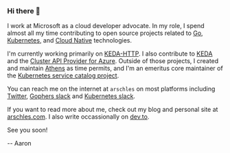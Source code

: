 ### Hi there 👋

I work at Microsoft as a cloud developer advocate. In my role, I spend almost all my time contributing to open source projects related to [Go](https://go.dev), [Kubernetes](https://kubernetes.io), and [Cloud Native](https://cncf.io) technologies.

I'm currently working primarily on [KEDA-HTTP](https://github.com/kedacore/http-add-on). I also contribute to [KEDA](https://github.com/kedacore/keda) and the [Cluster API Provider for Azure](https://github.com/kubernetes-sigs/cluster-api-provider-azure). Outside of those projects, I created and maintain [Athens](https://github.com/gomods/athens) as time permits, and I'm an emeritus core maintainer of the [Kubernetes service catalog project](https://github.com/kubernetes-sigs/service-catalog). 

You can reach me on the internet at `arschles` on most platforms including [Twitter](https://twitter.com/arschles), [Gophers slack](https://gophers.slack.com/join/shared_invite/zt-o2s1e0w3-uQ1wyrfVloMffstqOgKIZQ#/) and [Kubernetes slack](http://slack.kubernetes.io/).

If you want to read more about me, check out my blog and personal site at [arschles.com](https://arschles.com). I also write occassionally on [dev.to](https://dev.to/arschles).

See you soon!

-- Aaron
